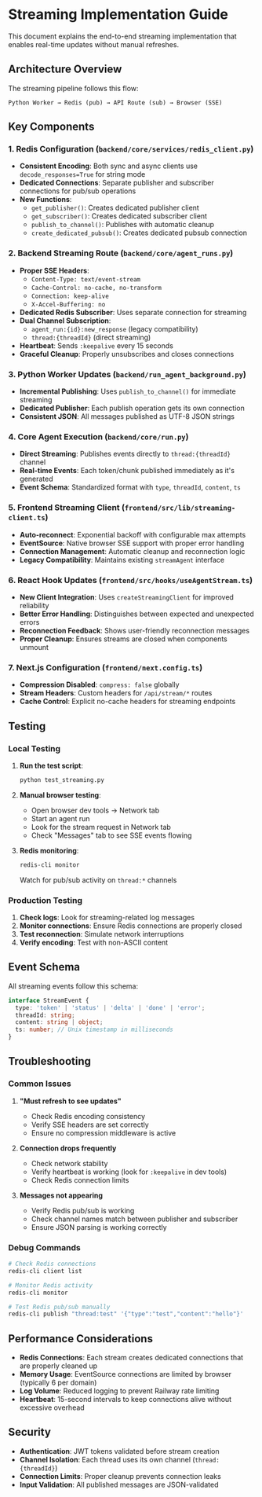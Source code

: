 # Streaming Implementation Guide

This document explains the end-to-end streaming implementation that enables real-time updates without manual refreshes.

## Architecture Overview

The streaming pipeline follows this flow:
```
Python Worker → Redis (pub) → API Route (sub) → Browser (SSE)
```

## Key Components

### 1. Redis Configuration (`backend/core/services/redis_client.py`)

- **Consistent Encoding**: Both sync and async clients use `decode_responses=True` for string mode
- **Dedicated Connections**: Separate publisher and subscriber connections for pub/sub operations
- **New Functions**:
  - `get_publisher()`: Creates dedicated publisher client
  - `get_subscriber()`: Creates dedicated subscriber client  
  - `publish_to_channel()`: Publishes with automatic cleanup
  - `create_dedicated_pubsub()`: Creates dedicated pubsub connection

### 2. Backend Streaming Route (`backend/core/agent_runs.py`)

- **Proper SSE Headers**: 
  - `Content-Type: text/event-stream`
  - `Cache-Control: no-cache, no-transform`
  - `Connection: keep-alive`
  - `X-Accel-Buffering: no`
- **Dedicated Redis Subscriber**: Uses separate connection for streaming
- **Dual Channel Subscription**: 
  - `agent_run:{id}:new_response` (legacy compatibility)
  - `thread:{threadId}` (direct streaming)
- **Heartbeat**: Sends `:keepalive` every 15 seconds
- **Graceful Cleanup**: Properly unsubscribes and closes connections

### 3. Python Worker Updates (`backend/run_agent_background.py`)

- **Incremental Publishing**: Uses `publish_to_channel()` for immediate streaming
- **Dedicated Publisher**: Each publish operation gets its own connection
- **Consistent JSON**: All messages published as UTF-8 JSON strings

### 4. Core Agent Execution (`backend/core/run.py`)

- **Direct Streaming**: Publishes events directly to `thread:{threadId}` channel
- **Real-time Events**: Each token/chunk published immediately as it's generated
- **Event Schema**: Standardized format with `type`, `threadId`, `content`, `ts`

### 5. Frontend Streaming Client (`frontend/src/lib/streaming-client.ts`)

- **Auto-reconnect**: Exponential backoff with configurable max attempts
- **EventSource**: Native browser SSE support with proper error handling
- **Connection Management**: Automatic cleanup and reconnection logic
- **Legacy Compatibility**: Maintains existing `streamAgent` interface

### 6. React Hook Updates (`frontend/src/hooks/useAgentStream.ts`)

- **New Client Integration**: Uses `createStreamingClient` for improved reliability
- **Better Error Handling**: Distinguishes between expected and unexpected errors
- **Reconnection Feedback**: Shows user-friendly reconnection messages
- **Proper Cleanup**: Ensures streams are closed when components unmount

### 7. Next.js Configuration (`frontend/next.config.ts`)

- **Compression Disabled**: `compress: false` globally
- **Stream Headers**: Custom headers for `/api/stream/*` routes
- **Cache Control**: Explicit no-cache headers for streaming endpoints

## Testing

### Local Testing

1. **Run the test script**:
   ```bash
   python test_streaming.py
   ```

2. **Manual browser testing**:
   - Open browser dev tools → Network tab
   - Start an agent run
   - Look for the stream request in Network tab
   - Check "Messages" tab to see SSE events flowing

3. **Redis monitoring**:
   ```bash
   redis-cli monitor
   ```
   Watch for pub/sub activity on `thread:*` channels

### Production Testing

1. **Check logs**: Look for streaming-related log messages
2. **Monitor connections**: Ensure Redis connections are properly closed
3. **Test reconnection**: Simulate network interruptions
4. **Verify encoding**: Test with non-ASCII content

## Event Schema

All streaming events follow this schema:
```typescript
interface StreamEvent {
  type: 'token' | 'status' | 'delta' | 'done' | 'error';
  threadId: string;
  content: string | object;
  ts: number; // Unix timestamp in milliseconds
}
```

## Troubleshooting

### Common Issues

1. **"Must refresh to see updates"**
   - Check Redis encoding consistency
   - Verify SSE headers are set correctly
   - Ensure no compression middleware is active

2. **Connection drops frequently**
   - Check network stability
   - Verify heartbeat is working (look for `:keepalive` in dev tools)
   - Check Redis connection limits

3. **Messages not appearing**
   - Verify Redis pub/sub is working
   - Check channel names match between publisher and subscriber
   - Ensure JSON parsing is working correctly

### Debug Commands

```bash
# Check Redis connections
redis-cli client list

# Monitor Redis activity
redis-cli monitor

# Test Redis pub/sub manually
redis-cli publish "thread:test" '{"type":"test","content":"hello"}'
```

## Performance Considerations

- **Redis Connections**: Each stream creates dedicated connections that are properly cleaned up
- **Memory Usage**: EventSource connections are limited by browser (typically 6 per domain)
- **Log Volume**: Reduced logging to prevent Railway rate limiting
- **Heartbeat**: 15-second intervals to keep connections alive without excessive overhead

## Security

- **Authentication**: JWT tokens validated before stream creation
- **Channel Isolation**: Each thread uses its own channel (`thread:{threadId}`)
- **Connection Limits**: Proper cleanup prevents connection leaks
- **Input Validation**: All published messages are JSON-validated
